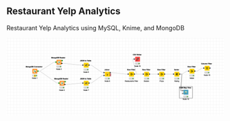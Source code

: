 ## Restaurant Yelp Analytics
Restaurant Yelp Analytics using MySQL, Knime, and MongoDB


![alt text](https://github.com/mkimball14/yelp_analytics/blob/main/images/Knime%20Workflow.png "Knime Workflow")
